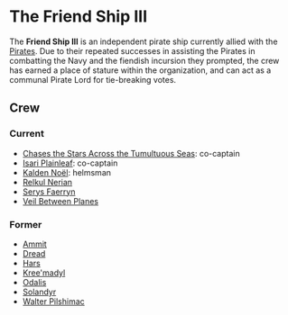 # The Friend Ship III

The **Friend Ship III** is an independent pirate ship currently allied with the [Pirates](../pirates.md). Due to their repeated successes in assisting the Pirates in combatting the Navy and the fiendish incursion they prompted, the crew has earned a place of stature within the organization, and can act as a communal Pirate Lord for tie-breaking votes.

## Crew

### Current

- [Chases the Stars Across the Tumultuous Seas](../members/chases-the-stars-across-the-tumultuous-seas.md): co-captain
- [Isari Plainleaf](../members/isari-plainleaf.md): co-captain
- [Kalden Noël](../members/kalden-noel.md): helmsman
- [Relkul Nerian](../members/relkul-nerian.md)
- [Serys Faerryn](../members/serys-faerryn.md)
- [Veil Between Planes](../members/veil-between-planes.md)

### Former

- [Ammit](../members/ammit.md)
- [Dread](../members/dread.md)
- [Hars](../members/hars.md)
- [Kree'madyl](../members/kree-madyl.md)
- [Odalis](../members/odalis.md)
- [Solandyr](../members/solandyr.md)
- [Walter Pilshimac](../members/walter-pilshimac.md)

